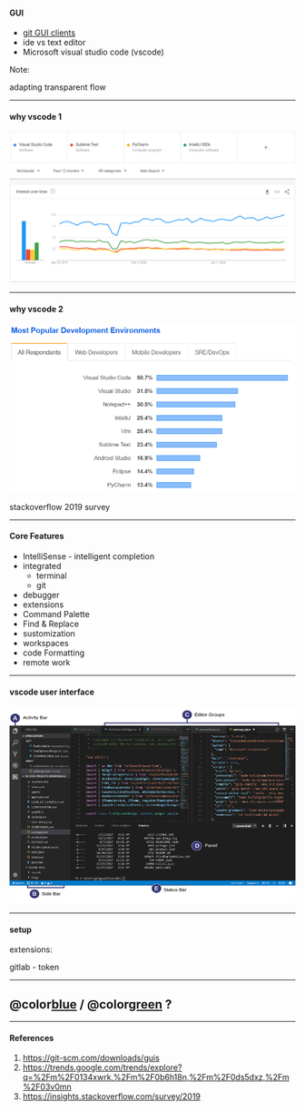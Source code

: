 #### GUI

- [git GUI clients](https://git-scm.com/downloads/guis)
- ide vs text editor
- Microsoft visual studio code (vscode)

Note:

adapting transparent flow

---

#### why vscode 1

![](assets/img/ide-trend.PNG)

---

#### why vscode 2

![](assets/img/stackoverflow-2019-ide.PNG)

stackoverflow 2019 survey

---

#### Core Features

- IntelliSense - intelligent completion
- integrated
  - terminal
  - git
- debugger
- extensions
- Command Palette
- Find & Replace
- sustomization
- workspaces
- code Formatting
- remote work

---

#### vscode user interface

![](assets/img/vscode-user-interface.png)

---

#### setup

extensions:

gitlab - token

---

## @color[blue](Q) / @color[green](A) ?

---

#### References

1. <https://git-scm.com/downloads/guis>
1. <https://trends.google.com/trends/explore?q=%2Fm%2F0134xwrk,%2Fm%2F0b6h18n,%2Fm%2F0ds5dxz,%2Fm%2F03v0mn>
1. <https://insights.stackoverflow.com/survey/2019>
